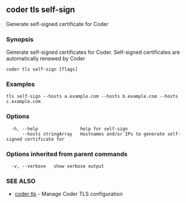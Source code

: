 ## coder tls self-sign

Generate self-signed certificate for Coder

### Synopsis

Generate self-signed certificates for Coder. Self-signed certificates are automatically renewed by Coder

```
coder tls self-sign [flags]
```

### Examples

```
tls self-sign --hosts a.example.com --hosts b.example.com --hosts c.example.com
```

### Options

```
  -h, --help                help for self-sign
      --hosts stringArray   Hostnames and/or IPs to generate self-signed certificate for
```

### Options inherited from parent commands

```
  -v, --verbose   show verbose output
```

### SEE ALSO

* [coder tls](coder_tls.md)	 - Manage Coder TLS configuration

